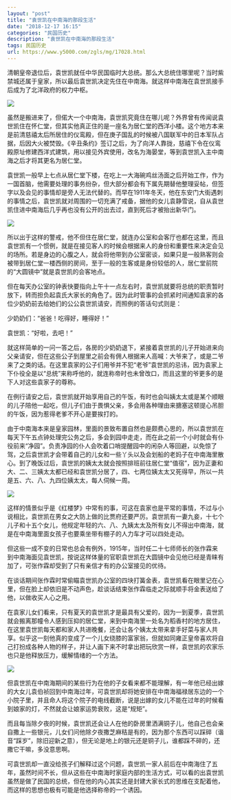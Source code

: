```yaml
---
layout: "post"
title: "袁世凯在中南海的那段生活"
date: "2018-12-17 16:15"
categories: "民国历史"
description: "袁世凯在中南海的那段生活"
tags: 民国历史
url: https://www.y5000.com/zgls/mg/17028.html
---
```






清朝皇帝退位后，袁世凯就任中华民国临时大总统。那么大总统住哪里呢？当时紫禁城还属于皇家，所以最后袁世凯决定先住在中南海。就这样中南海在袁世凯接手后成为了北洋政府的权力中枢。

![](https://img.y5000.com/uploads/allimg/170315/0925413105-0.jpg)

虽然是搬进来了，但偌大一个中南海，袁世凯究竟住在哪儿呢？外界曾有传闻说袁世凯住在怀仁堂，但其实他真正住的是一座名为居仁堂的西洋小楼。这个地方本来是前清慈禧太后所居住的仪鸾殿，但在庚子国乱的时候被八国联军中的日本军队占据，后因大火被焚毁。《辛丑条约》签订之后，为了向洋人靠拢，慈禧下令在仪鸾殿原址修建西洋式建筑，用以接见外宾使用，改名为海晏堂，等到袁世凯入主中南海之后才将其更名为居仁堂。

袁世凯一般早上七点从居仁堂下楼，在吃上一大海碗鸡丝汤面之后开始工作，作为一国首脑，他需要处理的事务纷杂，但大部分都会有下属先期替他整理妥帖，但签字以及会见的事情却是旁人无法代替的。而早在1911年冬天，他在东安门大街遇刺的事情之后，袁世凯就对周围的一切充满了戒备，据他的女儿袁静雪说，自从袁世凯住进中南海后几乎再也没有公开的出去过，直到死后才被抬出新华门。

![](https://img.y5000.com/uploads/allimg/170315/8-1F31509194H16.jpg)

所以出于这样的警戒，他不但住在居仁堂，就连办公室和会客厅也都在这里，而且袁世凯有一个惯例，就是在接见客人的时候会根据来人的身份和重要性来决定会见的场所。若是身边的心腹之人，就会将他带到办公室密谈，如果只是一般熟客则会被带到居仁堂一楼西侧的房间，至于一般的生客或是身份较低的人，居仁堂前院的“大圆镜中”就是袁世凯的会客地点。

但在每天办公室的钟表快要指向上午十一点左右时，袁世凯就要将总统的职责暂时放下，转而担负起袁氏大家长的角色了。因为此时管事的会抓紧时间通知袁家的各位少奶奶前去给她们的公公袁世凯请安，而照例的答话句式则是：

少奶奶们：“爸爸！吃得好，睡得好！”

袁世凯：“好啦，去吧！”

就这样简单的一问一答之后，各房的少奶奶退下，紧接着袁世凯的儿子开始进来向父亲请安，但在这些公子到屋里之前会有佣人根据来人高喊：大爷来了，或是二爷来了之类的话。在这里袁家的公子们用爷并不犯“老爷”袁世凯的忌讳，因为袁家上下仆役全是以“总统”来称呼他的，就连称帝时也未曾改口，而且这里的爷更多的是下人对这些袁家子的尊称。

在例行请安之后，袁世凯就开始享用自己的午饭，有时也会叫姨太太或是某个顺眼的儿子陪他一起吃，但儿子们由于畏惧父亲，多会用各种理由来搪塞这顿提心吊胆的午饭，因为惹得老爹不开心是要挨打的。

由于中南海本来是皇家园林，里面的景致布置自然也是颇费心思的，所以袁世凯在每天下午五点钟处理完公务之后，多会到园中走走，而在此之前一个小时就会有仆役前来“净园”。负责净园的仆人会吹着口哨提醒园中的闲杂人等回避，以免惊了驾，之后袁世凯才会带着自己的儿女和一些丫头以及会划船的老妈子在中南海里散心。到了晚饭过后，袁世凯的姨太太就会按照排班前往居仁堂“值宿”，因为正妻和大、二、三姨太太都已经和袁世凯分居了，四、七两位姨太太又死得早，所以一共是五、六、八、九四位姨太太，每人伺候一周。

![](https://img.y5000.com/uploads/allimg/170315/8-1F315091933V7.jpg)

这样的情景似乎是《红楼梦》中常有的事，可这在袁家也是平常的事情，不过与小说相比，袁世凯在男女之大防上做的比贾府还要严厉。袁世凯有一妻九妾，十七个儿子和十五个女儿，他规定年轻的六、八、九姨太太及所有女儿不得出中南海，就是在中南海里面女孩子也要乘坐带有棚子的人力车才可以四处走动。

但这些一成不变的日常也总会有例外，1915年，当时任二十七师师长的张作霖来到中南海面见袁世凯，按说这样体量的官职袁世凯在大圆镜中会见他已经是青睐有加了，可张作霖却受到了只有亲信才有的办公室接见的优待。

在谈话期间张作霖时常偷瞄袁世凯办公室的四块打簧金表，袁世凯看在眼里记在心里，但在脸上却依旧是不动声色，趁谈话结束张作霖临走之际就顺手将金表送给了他，以做收买人心之用。

在袁家儿女们看来，只有夏天的袁世凯才是最具有父爱的，因为一到夏季，袁世凯就会搬离那幢令人感到压抑的居仁堂，来到中南海里一处名为稻香村的地方居住，在这里袁世凯每天都和家人共进晚餐，还会让各个姨太太带来拿手好菜与家人共享。似乎这一刻他真的变成了一个儿女绕膝的富家翁，但就如同雍正皇帝喜欢将自己打扮成各种人物的样子，并让人画下来不时拿出把玩欣赏一样，袁世凯的农家乐也只是他释放压力，缓解情绪的一个方法。

![](https://img.y5000.com/uploads/allimg/170315/8-1F315091924591.jpg)

但袁世凯在中南海期间的某些行为在他的子女看来都不能理解，有一年他已经出嫁的大女儿袁伯祯回到中南海过年，可袁世凯却将她安排在中南海福禄居东边的一个小院子里，并且命人将这个院子的电线截断，说是出嫁的女儿不能在过年的时候看到娘家的灯，不然就会让娘家运势衰败，这是“规矩”。

而且每当除夕夜的时候，袁世凯还会让人在他的卧房里洒满铜子儿，他自己也会亲自撒上一些银元，儿女们问他除夕夜撒芝麻秸是有的，因为那个东西可以踩碎（谐音“踩岁”，除旧迎新之意），但无论是地上的银元还是铜子儿，谁都踩不碎的，还撒它干嘛，多没意思啊。

可袁世凯却一直没给孩子们解释过这个问题，袁世凯一家人前后在中南海住了五年，虽然时间不长，但从这些在中南海时家庭内部的生活方式，可以看的出袁世凯虽然是做了民国的总统，但在他的内心其实还是封建大家长式的思维在支配着他，而这样的思想也极有可能是他选择称帝的一个诱因。
